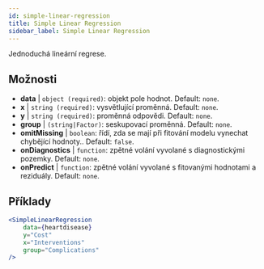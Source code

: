 ```yaml
---
id: simple-linear-regression
title: Simple Linear Regression
sidebar_label: Simple Linear Regression
---
```


Jednoduchá lineární regrese.

## Možnosti

* __data__ | `object (required)`: objekt pole hodnot. Default: `none`.
* __x__ | `string (required)`: vysvětlující proměnná. Default: `none`.
* __y__ | `string (required)`: proměnná odpovědi. Default: `none`.
* __group__ | `(string|Factor)`: seskupovací proměnná. Default: `none`.
* __omitMissing__ | `boolean`: řídí, zda se mají při fitování modelu vynechat chybějící hodnoty.. Default: `false`.
* __onDiagnostics__ | `function`: zpětné volání vyvolané s diagnostickými pozemky. Default: `none`.
* __onPredict__ | `function`: zpětné volání vyvolané s fitovanými hodnotami a reziduály. Default: `none`.


## Příklady

```jsx live
<SimpleLinearRegression 
    data={heartdisease} 
    y="Cost"
    x="Interventions"
    group="Complications"
/>
```

